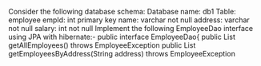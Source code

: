 Consider the following database schema:
Database name: db1
Table: employee
empId: int primary key
name: varchar not null
address: varchar not null
salary: int not null
Implement the following EmployeeDao interface using JPA with
hibernate:-
public interface EmployeeDao{
public List<Employee> getAllEmployees() throws EmployeeException
public List<Employee> getEmployeesByAddress(String address) throws
EmployeeException
